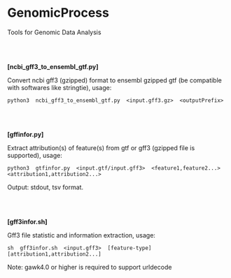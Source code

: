 # GenomicProcess
Tools for Genomic Data Analysis

<br></br>

**[ncbi_gff3_to_ensembl_gtf.py]**

  Convert ncbi gff3 (gzipped) format to ensembl gzipped gtf (be compatible with softwares like stringtie), usage:

    python3  ncbi_gff3_to_ensembl_gtf.py  <input.gff3.gz>  <outputPrefix>


<br></br>

**[gffinfor.py]**

Extract attribution(s) of feature(s) from gtf or gff3 (gzipped file is supported), usage:

    python3  gtfinfor.py  <input.gtf/input.gff3>  <feature1,feature2...>  <attribution1,attribution2...>

Output: stdout, tsv format.


<br></br>

**[gff3infor.sh]**

Gff3 file statistic and information extraction, usage:

    sh  gff3infor.sh  <input.gff3>  [feature-type]  [attribution1,attribution2...]

Note: gawk4.0 or higher is required to support urldecode
